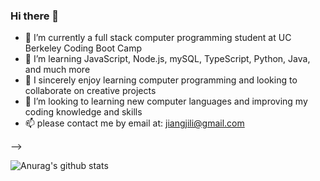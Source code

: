 ### Hi there 👋



- 🔭 I’m currently a full stack computer programming student at UC Berkeley Coding Boot Camp 
- 🌱 I’m learning JavaScript, Node.js, mySQL, TypeScript, Python, Java, and much more
- 👯 I sincerely enjoy learning computer programming and looking to collaborate on creative projects
- 🤔 I’m looking to learning new computer languages and improving my coding knowledge and skills
- 📫 please contact me by email at:  jiangjili@gmail.com

-->


![Anurag's github stats](https://github-readme-stats.vercel.app/api?username=jilijiang)

